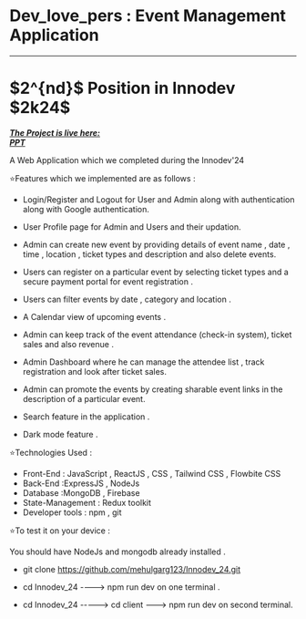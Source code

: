 # Dev_love_pers : Event Management Application
<hr/>

<h1>
 $2^{nd}$ Position in Innodev $2k24$
</h1>

**_[The Project is live here: ](https://innodev-24-3.onrender.com)_**
<br/>
**_[PPT](https://docs.google.com/presentation/d/1BowrUpeD1gkz78oo5Fnlp93sE3Prg6xK/edit#slide=id.p1)_**


A Web Application which we completed during the Innodev'24

⭐Features which we implemented are as follows : 

 - Login/Register and Logout for User and Admin along with authentication along with Google authentication. 

 - User Profile page for Admin and Users and their updation.

 - Admin can create new event by providing details of event name , date , time , location , ticket types and description and also delete events.

 - Users can register on a particular event by selecting ticket types and a secure payment portal for event registration .

 - Users can filter events by date , category and location .

 - A Calendar view of upcoming events .


 
 - Admin can keep track of the event attendance (check-in system), ticket sales and also revenue .

 - Admin Dashboard where he can manage the attendee list , track registration and look after ticket sales.

 - Admin can promote the events by creating sharable event links in the description of a particular event.

 - Search feature in the application .

 - Dark mode feature .

⭐Technologies Used : 

 - Front-End : JavaScript , ReactJS , CSS , Tailwind CSS , Flowbite CSS
 - Back-End :ExpressJS , NodeJs
 - Database :MongoDB , Firebase
 - State-Management : Redux toolkit
 - Developer tools : npm , git


⭐To test it on your device : 

 You should have NodeJs and mongodb already installed .

 - git clone https://github.com/mehulgarg123/Innodev_24.git

 - cd Innodev_24 ----> npm run dev on one terminal .

 - cd Innodev_24 -----> cd client ---> npm run dev on second terminal.




